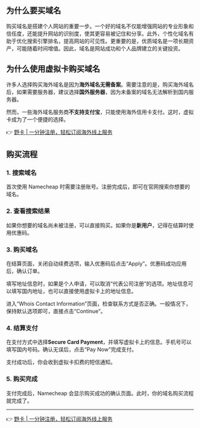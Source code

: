 ## 为什么要买域名

购买域名是搭建个人网站的重要一步。一个好的域名不仅能增强网站的专业形象和信任度，还能提升网站的识别度，使其更容易被记住和分享。此外，个性化域名有助于优化搜索引擎排名，提高网站的可见性。更重要的是，优质域名是一项长期资产，可能随着时间增值。因此，域名是网站成功和个人品牌建立的关键投资。

## 为什么使用虚拟卡购买域名

许多人选择购买海外域名是因为**海外域名无需备案**。需要注意的是，购买海外域名后，如果需要服务器，建议选择**国外服务器**，因为未备案的域名无法解析到国内服务器。

然而，一些海外域名服务商**不支持支付宝**，只能使用海外信用卡支付。这时，虚拟卡成为了一个便捷的选择。

👉 [野卡 | 一分钟注册，轻松订阅海外线上服务](https://bit.ly/bewildcard)

## 购买流程

### 1. 搜索域名

首次使用 Namecheap 时需要注册账号。注册完成后，即可在官网搜索你想要的域名。

### 2. 查看搜索结果

如果你想要的域名尚未被注册，可以直接购买。如果你是**新用户**，记得在结算时使用优惠码。

### 3. 购买域名

在结算页面，关闭自动续费选项，输入优惠码后点击“Apply”。优惠码成功应用后，确认订单。

填写地址信息时，如果是个人申请，可以取消“代表公司注册”的选项。地址信息可以填写国内地址，也可以直接使用虚拟卡上的地址信息。

进入“Whois Contact Information”页面，检查联系方式是否正确。一般情况下，保持默认选项即可，直接点击“Continue”。

### 4. 结算支付

在支付方式中选择**Secure Card Payment**，并填写虚拟卡上的信息。手机号可以填写国内号码。确认无误后，点击“Pay Now”完成支付。

支付成功后，你会收到虚拟卡扣费的短信通知。

### 5. 购买完成

支付完成后，Namecheap 会显示购买成功的确认页面。此时，你的域名购买流程就完成了。

---

👉 [野卡 | 一分钟注册，轻松订阅海外线上服务](https://bit.ly/bewildcard)